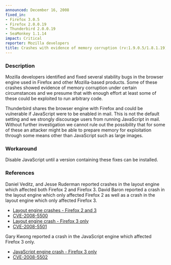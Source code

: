 ```yaml
---
announced: December 16, 2008
fixed_in:
- Firefox 3.0.5
- Firefox 2.0.0.19
- Thunderbird 2.0.0.19
- SeaMonkey 1.1.14
impact: Critical
reporter: Mozilla developers
title: Crashes with evidence of memory corruption (rv:1.9.0.5/1.8.1.19)
---
```


<h3>Description</h3>

<p>Mozilla developers identified and fixed several stability bugs in the browser
engine used in Firefox and other Mozilla-based products. Some of these crashes
showed evidence of memory corruption under certain circumstances and we presume
that with enough effort at least some of these could be exploited to run
arbitrary code.</p>

<p class="note">Thunderbird shares the browser engine with Firefox and could be
vulnerable if JavaScript were to be enabled in mail. This is not the default
setting and we strongly discourage users from running JavaScript in
mail. Without further investigation we cannot rule out the possibility that for
some of these an attacker might be able to prepare memory for exploitation
through some means other than JavaScript such as large images.</p>

<h3>Workaround</h3>

<p>Disable JavaScript until a version containing these fixes can be installed.</p>


<h3>References</h3>

<p>Daniel Veditz, and Jesse Ruderman reported crashes in the layout engine which affected both Firefox 2 and Firefox 3.  David Baron reported a crash in the layout engine which only affected Firefox 2 as well as a crash in the layout engine which only affected Firefox 3.</p>
<ul>
  <li><a href="https://bugzilla.mozilla.org/buglist.cgi?bug_id=460803,464998">Layout engine crashes - Firefox 2 and 3</a></li>
  <li><a class="ex-ref" href="http://cve.mitre.org/cgi-bin/cvename.cgi?name=CVE-2008-5500">CVE-2008-5500</a></li>
  <li><a href="https://bugzilla.mozilla.org/buglist.cgi?bug_id=395623">Layout engine crash - Firefox 3 only</a></li>
  <li><a class="ex-ref" href="http://cve.mitre.org/cgi-bin/cvename.cgi?name=CVE-2008-5501">CVE-2008-5501</a></li>
</ul>

<p>Gary Kwong reported a crash in the JavaScript engine which affected Firefox 3 only.</p>
<ul>
  <li><a href="https://bugzilla.mozilla.org/show_bug.cgi?id=458679">JavaScript engine crash - Firefox 3 only</a></li>
  <li><a class="ex-ref" href="http://cve.mitre.org/cgi-bin/cvename.cgi?name=CVE-2008-5502">CVE-2008-5502</a></li>
</ul>



